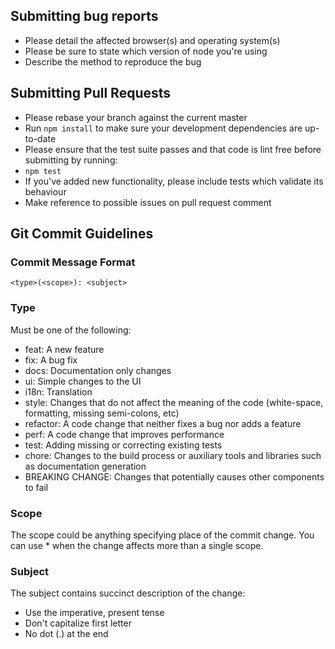## Submitting bug reports

* Please detail the affected browser(s) and operating system(s)
* Please be sure to state which version of node you're using
* Describe the method to reproduce the bug


## Submitting Pull Requests

* Please rebase your branch against the current master
* Run ```npm install``` to make sure your development dependencies are up-to-date
* Please ensure that the test suite passes and that code is lint free before submitting by running:
 * ```npm test```
* If you've added new functionality, please include tests which validate its behaviour
* Make reference to possible issues on pull request comment


## Git Commit Guidelines

### Commit Message Format

```
<type>(<scope>): <subject>
```

### Type

Must be one of the following:

* feat: A new feature
* fix: A bug fix
* docs: Documentation only changes
* ui: Simple changes to the UI
* i18n: Translation
* style: Changes that do not affect the meaning of the code (white-space, formatting, missing semi-colons, etc)
* refactor: A code change that neither fixes a bug nor adds a feature
* perf: A code change that improves performance
* test: Adding missing or correcting existing tests
* chore: Changes to the build process or auxiliary tools and libraries such as documentation generation
* BREAKING CHANGE: Changes that potentially causes other components to fail

### Scope

The scope could be anything specifying place of the commit change.
You can use * when the change affects more than a single scope.

### Subject

The subject contains succinct description of the change:

* Use the imperative, present tense
* Don't capitalize first letter
* No dot (.) at the end
